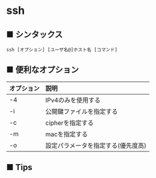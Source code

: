 # ssh
## ■ シンタックス
```
ssh [オプション] [ユーザ名@]ホスト名 [コマンド]
```
## ■ 便利なオプション
|オプション|説明|
|:---|:---|
|-4|IPv4のみを使用する|
|-i|公開鍵ファイルを指定する|
|-c|cipherを指定する|
|-m|macを指定する|
|-o|設定パラメータを指定する(優先度高)|

## ■ Tips
